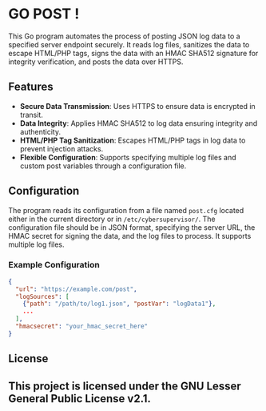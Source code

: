 
# GO POST !

This Go program automates the process of posting JSON log data to a specified server endpoint securely. It reads log files, sanitizes the data to escape HTML/PHP tags, signs the data with an HMAC SHA512 signature for integrity verification, and posts the data over HTTPS.

## Features
- **Secure Data Transmission**: Uses HTTPS to ensure data is encrypted in transit.
- **Data Integrity**: Applies HMAC SHA512 to log data ensuring integrity and authenticity.
- **HTML/PHP Tag Sanitization**: Escapes HTML/PHP tags in log data to prevent injection attacks.
- **Flexible Configuration**: Supports specifying multiple log files and custom post variables through a configuration file.

## Configuration
The program reads its configuration from a file named `post.cfg` located either in the current directory or in `/etc/cybersupervisor/`. The configuration file should be in JSON format, specifying the server URL, the HMAC secret for signing the data, and the log files to process. It supports multiple log files.

### Example Configuration

```json
{
  "url": "https://example.com/post",
  "logSources": [
    {"path": "/path/to/log1.json", "postVar": "logData1"},
    ...
  ],
  "hmacsecret": "your_hmac_secret_here"
}
```

## License

This project is licensed under the GNU Lesser General Public License v2.1.
---

